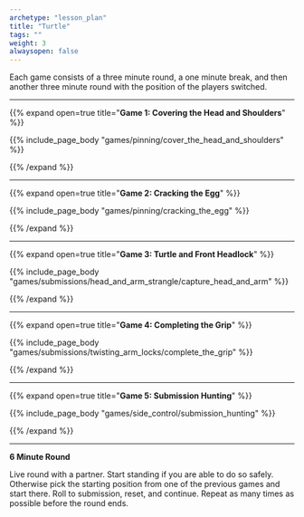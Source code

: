 ```yaml
--- 
archetype: "lesson_plan" 
title: "Turtle"
tags: ""
weight: 3
alwaysopen: false 
---
```




Each game consists of a three minute round, a one minute break, and then another three minute round with the position of the players switched. 

---
{{% expand open=true title="**Game 1: Covering the Head and Shoulders**" %}}

{{% include_page_body "games/pinning/cover_the_head_and_shoulders" %}}

{{% /expand %}}

---
{{% expand open=true title="**Game 2: Cracking the Egg**" %}}

{{% include_page_body "games/pinning/cracking_the_egg" %}}

{{% /expand %}}

---
{{% expand open=true title="**Game 3: Turtle and Front Headlock**" %}}

{{% include_page_body "games/submissions/head_and_arm_strangle/capture_head_and_arm" %}}

{{% /expand %}}

---
{{% expand open=true title="**Game 4: Completing the Grip**" %}}

{{% include_page_body "games/submissions/twisting_arm_locks/complete_the_grip" %}}

{{% /expand %}}

---
{{% expand open=true title="**Game 5: Submission Hunting**" %}}


{{% include_page_body "games/side_control/submission_hunting" %}}

{{% /expand %}}

---
**6 Minute Round**

Live round with a partner. Start standing if you are able to do so safely. Otherwise pick the starting position from one of the previous games and start there. Roll to submission, reset, and continue. Repeat as many times as possible before the round ends. 



